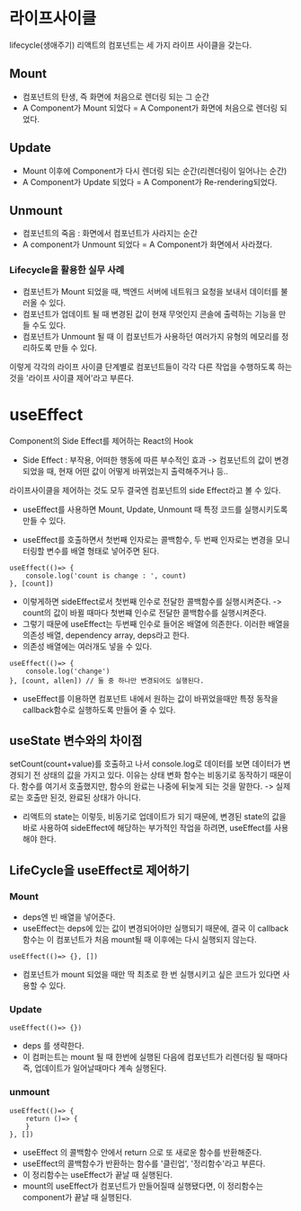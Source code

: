 # 라이프사이클

lifecycle(생애주기)
리액트의 컴포넌트는 세 가지 라이프 사이클을 갖는다.

## Mount

- 컴포넌트의 탄생, 즉 화면에 처음으로 렌더링 되는 그 순간
- A Component가 Mount 되었다 = A Component가 화면에 처음으로 렌더링 되었다.

## Update

- Mount 이후에 Component가 다시 렌더링 되는 순간(리렌더링이 일어나는 순간)
- A Component가 Update 되었다 = A Component가 Re-rendering되었다.

## Unmount

- 컴포넌트의 죽음 : 화면에서 컴포넌트가 사라지는 순간
- A component가 Unmount 되었다 = A Component가 화면에서 사라졌다.

### Lifecycle을 활용한 실무 사례

- 컴포넌트가 Mount 되었을 때, 백엔드 서버에 네트워크 요청을 보내서 데이터를 불러올 수 있다.
- 컴포넌트가 업데이트 될 때 변경된 값이 현재 무엇인지 콘솔에 출력하는 기능을 만들 수도 있다.
- 컴포넌트가 Unmount 될 때 이 컴포넌트가 사용하던 여러가지 유형의 메모리를 정리하도록 만들 수 있다.

이렇게 각각의 라이프 사이클 단계별로 컴포넌트들이 각각 다른 작업을 수행하도록 하는 것을 '라이프 사이클 제어'라고 부른다.

# useEffect

Component의 Side Effect를 제어하는 React의 Hook

- Side Effect : 부작용, 어떠한 행동에 따른 부수적인 효과
  -> 컴포넌트의 값이 변경되었을 때, 현재 어떤 값이 어떻게 바뀌었는지 출력해주거나 등..

라이프사이클을 제어하는 것도 모두 결국엔 컴포넌트의 side Effect라고 볼 수 있다.

- useEffect를 사용하면 Mount, Update, Unmount 때 특정 코드를 실행시키도록 만들 수 있다.

- useEffect를 호출하면서 첫번째 인자로는 콜백함수, 두 번째 인자로는 변경을 모니터링할 변수를 배열 형태로 넣어주면 된다.

```
useEffect(()=> {
    console.log('count is change : ', count)
}, [count])
```

- 이렇게하면 sideEffect로서 첫번째 인수로 전달한 콜백함수를 실행시켜준다.
  -> count의 값이 바뀔 때마다 첫번쨰 인수로 전달한 콜백함수를 실행시켜준다.
- 그렇기 때문에 useEffect는 두번째 인수로 들어온 배열에 의존한다.
  이러한 배열을 의존성 배열, dependency array, deps라고 한다.
- 의존성 배열에는 여러개도 넣을 수 있다.

```
useEffect(()=> {
    console.log('change')
}, [count, allen]) // 둘 중 하나만 변경되어도 실행된다.
```

- useEffect를 이용하면 컴포넌트 내에서 원하는 값이 바뀌었을때만 특정 동작을 callback함수로 실행하도록 만들어 줄 수 있다.

## useState 변수와의 차이점

setCount(count+value)를 호출하고 나서 console.log로 데이터를 보면 데이터가 변경되기 전 상태의 값을 가지고 있다. 이유는 상태 변화 함수는 비동기로 동작하기 때문이다. 함수를 여기서 호출했지만, 함수의 완료는 나중에 뒤늦게 되는 것을 말한다.
-> 실제로는 호출만 된것, 완료된 상태가 아니다.

- 리액트의 state는 이렇듯, 비동기로 업데이트가 되기 때문에, 변경된 state의 값을 바로 사용하여 sideEffect에 해당하는 부가적인 작업을 하려면, useEffect를 사용해야 한다.

## LifeCycle을 useEffect로 제어하기

### Mount

- deps엔 빈 배열을 넣어준다.
- useEffect는 deps에 있는 값이 변경되어야만 실행되기 때문에, 결국 이 callback함수는 이 컴포넌트가 처음 mount될 때 이후에는 다시 실행되지 않는다.

```
useEffect(()=> {}, [])
```

- 컴포넌트가 mount 되었을 때만 딱 최초로 한 번 실행시키고 싶은 코드가 있다면 사용할 수 있다.

### Update

```
useEffect(()=> {})
```

- deps 를 생략한다.
- 이 컴퍼는트는 mount 될 때 한번에 실행된 다음에 컴포넌트가 리렌더링 될 때마다 즉, 업데이트가 일어날때마다 계속 실행된다.

### unmount

```
useEffect(()=> {
    return ()=> {
    }
}, [])
```

- useEffect 의 콜백함수 안에서 return 으로 또 새로운 함수를 반환해준다.
- useEffect의 콜백함수가 반환하는 함수를 '클린업', '정리함수'라고 부른다.
- 이 정리함수는 useEffect가 끝날 때 실행된다.
- mount의 useEffect가 컴포넌트가 만들어질때 실행됐다면, 이 정리함수는 component가 끝날 때 실행된다.

